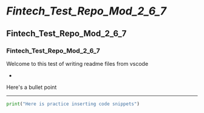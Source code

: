 # *Fintech_Test_Repo_Mod_2_6_7*

## Fintech_Test_Repo_Mod_2_6_7

### Fintech_Test_Repo_Mod_2_6_7

Welcome to this test of writing readme files from vscode

*
Here's a bullet point

---

```python
print("Here is practice inserting code snippets")
```


